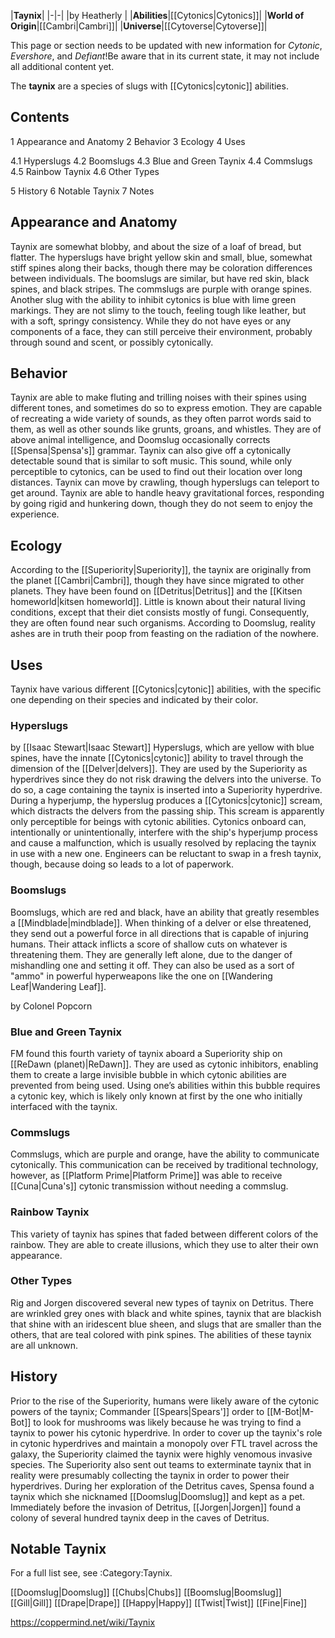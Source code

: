 |**Taynix**|
|-|-|
|by  Heatherly |
|**Abilities**|[[Cytonics\|Cytonics]]|
|**World of Origin**|[[Cambri\|Cambri]]|
|**Universe**|[[Cytoverse\|Cytoverse]]|

This page or section needs to be updated with new information for *Cytonic*, *Evershore*, and *Defiant*!Be aware that in its current state, it may not include all additional content yet.

The **taynix** are a species of slugs with [[Cytonics\|cytonic]] abilities.

## Contents

1 Appearance and Anatomy
2 Behavior
3 Ecology
4 Uses

4.1 Hyperslugs
4.2 Boomslugs
4.3 Blue and Green Taynix
4.4 Commslugs
4.5 Rainbow Taynix
4.6 Other Types


5 History
6 Notable Taynix
7 Notes


## Appearance and Anatomy
Taynix are somewhat blobby, and about the size of a loaf of bread, but flatter. The hyperslugs have bright yellow skin and small, blue, somewhat stiff spines along their backs, though there may be coloration differences between individuals. The boomslugs are similar, but have red skin, black spines, and black stripes. The commslugs are purple with orange spines. Another slug with the ability to inhibit cytonics is blue with lime green markings. They are not slimy to the touch, feeling tough like leather, but with a soft, springy consistency. While they do not have eyes or any components of a face, they can still perceive their environment, probably through sound and scent, or possibly cytonically.

## Behavior
Taynix are able to make fluting and trilling noises with their spines using different tones, and sometimes do so to express emotion. They are capable of recreating a wide variety of sounds, as they often parrot words said to them, as well as other sounds like grunts, groans, and whistles. They are of above animal intelligence, and Doomslug occasionally corrects [[Spensa\|Spensa's]] grammar. Taynix can also give off a cytonically detectable sound that is similar to soft music. This sound, while only perceptible to cytonics, can be used to find out their location over long distances.
Taynix can move by crawling, though hyperslugs can teleport to get around. Taynix are able to handle heavy gravitational forces, responding by going rigid and hunkering down, though they do not seem to enjoy the experience.

## Ecology
According to the [[Superiority\|Superiority]], the taynix are originally from the planet [[Cambri\|Cambri]], though they have since migrated to other planets. They have been found on [[Detritus\|Detritus]] and the [[Kitsen homeworld\|kitsen homeworld]]. Little is known about their natural living conditions, except that their diet consists mostly of fungi. Consequently, they are often found near such organisms.
According to Doomslug, reality ashes are in truth their poop from feasting on the radiation of the nowhere.

## Uses
Taynix have various different [[Cytonics\|cytonic]] abilities, with the specific one depending on their species and indicated by their color.

### Hyperslugs
 by [[Isaac Stewart\|Isaac Stewart]]
Hyperslugs, which are yellow with blue spines, have the innate [[Cytonics\|cytonic]] ability to travel through the dimension of the [[Delver\|delvers]]. They are used by the Superiority as hyperdrives since they do not risk drawing the delvers into the universe. To do so, a cage containing the taynix is inserted into a Superiority hyperdrive. During a hyperjump, the hyperslug produces a [[Cytonics\|cytonic]] scream, which distracts the delvers from the passing ship. This scream is apparently only perceptible for beings with cytonic abilities. Cytonics onboard can, intentionally or unintentionally, interfere with the ship's hyperjump process and cause a malfunction, which is usually resolved by replacing the taynix in use with a new one. Engineers can be reluctant to swap in a fresh taynix, though, because doing so leads to a lot of paperwork.

### Boomslugs
Boomslugs, which are red and black, have an ability that greatly resembles a [[Mindblade\|mindblade]]. When thinking of a delver or else threatened, they send out a powerful force in all directions that is capable of injuring humans. Their attack inflicts a score of shallow cuts on whatever is threatening them. They are generally left alone, due to the danger of mishandling one and setting it off. They can also be used as a sort of "ammo" in powerful hyperweapons like the one on [[Wandering Leaf\|Wandering Leaf]].

 by  Colonel Popcorn 
### Blue and Green Taynix
FM found this fourth variety of taynix aboard a Superiority ship on [[ReDawn (planet)\|ReDawn]]. They are used as cytonic inhibitors, enabling them to create a large invisible bubble in which cytonic abilities are prevented from being used. Using one’s abilities within this bubble requires a cytonic key, which is likely only known at first by the one who initially interfaced with the taynix.

### Commslugs
Commslugs, which are purple and orange, have the ability to communicate cytonically. This communication can be received by traditional technology, however, as [[Platform Prime\|Platform Prime]] was able to receive [[Cuna\|Cuna's]] cytonic transmission without needing a commslug.

### Rainbow Taynix
This variety of taynix has spines that faded between different colors of the rainbow. They are able to create illusions, which they use to alter their own appearance.

### Other Types
Rig and Jorgen discovered several new types of taynix on Detritus. There are wrinkled grey ones with black and white spines, taynix that are blackish that shine with an iridescent blue sheen, and slugs that are smaller than the others, that are teal colored with pink spines. The abilities of these taynix are all unknown.

## History
Prior to the rise of the Superiority, humans were likely aware of the cytonic powers of the taynix; Commander [[Spears\|Spears']] order to [[M-Bot\|M-Bot]] to look for mushrooms was likely because he was trying to find a taynix to power his cytonic hyperdrive.
In order to cover up the taynix's role in cytonic hyperdrives and maintain a monopoly over FTL travel across the galaxy, the Superiority claimed the taynix were highly venomous invasive species. The Superiority also sent out teams to exterminate taynix that in reality were presumably collecting the taynix in order to power their hyperdrives.
During her exploration of the Detritus caves, Spensa found a taynix which she nicknamed [[Doomslug\|Doomslug]] and kept as a pet.
Immediately before the invasion of Detritus, [[Jorgen\|Jorgen]] found a colony of several hundred taynix deep in the caves of Detritus.

## Notable Taynix
For a full list see, see :Category:Taynix.

[[Doomslug\|Doomslug]]
[[Chubs\|Chubs]]
[[Boomslug\|Boomslug]]
[[Gill\|Gill]]
[[Drape\|Drape]]
[[Happy\|Happy]]
[[Twist\|Twist]]
[[Fine\|Fine]]



https://coppermind.net/wiki/Taynix